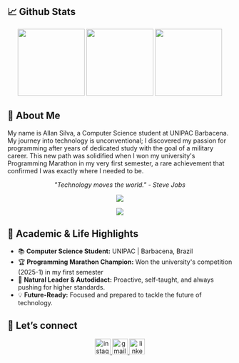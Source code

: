 ## 📈 Github Stats

<p align="center">
  <img src="https://github-readme-stats.vercel.app/api/top-langs?username=Nerdzter&layout=compact&card_width=320&langs_count=7&theme=dracula&hide_border=false" height="150" />
  <img src="https://streak-stats.demolab.com?user=hrsallan&mode=daily&theme=dracula&hide_border=false&border_radius=5" height="150" />
  <img src="https://github-readme-stats.vercel.app/api?username=hrsallan&show_icons=true&include_all_commits=true&count_private=true&theme=dracula&hide_border=false" height="150" />
</p>



## 🦾  About Me

My name is Allan Silva, a Computer Science student at UNIPAC Barbacena. My journey into technology is unconventional; I discovered my passion for programming after years of dedicated study with the goal of a military career. This new path was solidified when I won my university's Programming Marathon in my very first semester, a rare achievement that confirmed I was exactly where I needed to be.
<p align="center"><i>"Technology moves the world." - Steve Jobs</i></p>

<p align="center">
  <img src="https://img.shields.io/badge/%F0%9F%8C%8D%20%20Barbacena%2C%20Brazil-222831?style=for-the-badge&logo=homeassistant&logoColor=white" />
</p>

<div align="center">
  <img src="https://skillicons.dev/icons?i=python,c,cpp,html,css,git" />
</div>



## 🥇 Academic & Life Highlights

- 📚  **Computer Science Student:** UNIPAC | Barbacena, Brazil      
- 🏆  **Programming Marathon Champion:** Won the university's competition (2025-1) in my first semester                                 
-  🧠 **Natural Leader & Autodidact:** Proactive, self-taught, and always pushing for higher standards.
- 💡 **Future-Ready:** Focused and prepared to tackle the future of technology.


## 📲 Let’s connect

<div align="center">
  <a href="https://instagram.com/hrs.allan" target="_blank">
    <img src="https://img.shields.io/static/v1?message=Instagram&logo=instagram&label=&color=E4405F&logoColor=white&labelColor=&style=for-the-badge" height="35" alt="instagram logo"/>
  </a>
  <a href="mailto:hrsallanprogramador@gmail.com">
    <img src="https://img.shields.io/static/v1?message=Gmail&logo=gmail&label=&color=D14836&logoColor=white&labelColor=&style=for-the-badge" height="35" alt="gmail logo"/>
  </a>
  <a href="https://br.linkedin.com/in/allan-silva-a264b134b/" target="_blank">
    <img src="https://img.shields.io/static/v1?message=LinkedIn&logo=linkedin&label=&color=0077B5&logoColor=white&labelColor=&style=for-the-badge" height="35" alt="linkedin logo"/>
  </a>
</div>
